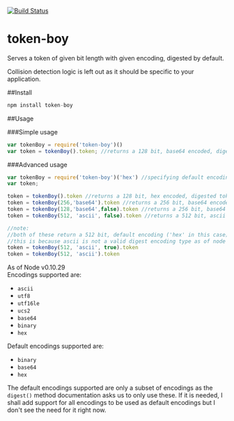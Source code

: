 [![Build Status](https://travis-ci.org/zeusdeux/token-boy.svg?branch=master)](https://travis-ci.org/zeusdeux/token-boy)   

token-boy
=========

Serves a token of given bit length with given encoding, digested by default.   

Collision detection logic is left out as it should be specific to your application.

##Install

```javascript
npm install token-boy
```

##Usage

###Simple usage
```javascript
var tokenBoy = require('token-boy')()
var token = tokenBoy().token; //returns a 128 bit, base64 encoded, digested token
```

###Advanced usage
```javascript
var tokenBoy = require('token-boy')('hex') //specifying default encoding to be hex
var token;

token = tokenBoy().token //returns a 128 bit, hex encoded, digested token
token = tokenBoy(256,'base64').token //returns a 256 bit, base64 encoded, digested token
token = tokenBoy(128,'base64',false).token //returns a 256 bit, base64 encoded, non-digested token
token = tokenBoy(512, 'ascii', false).token //returns a 512 bit, ascii encoded, non-digested token

//note:
//both of these return a 512 bit, default encoding ('hex' in this case) encoded, digested token
//this is because ascii is not a valid digest encoding type as of node v0.10.29
token = tokenBoy(512, 'ascii', true).token
token = tokenBoy(512, 'ascii').token
```
As of Node v0.10.29   
Encodings supported are:

- `ascii`
- `utf8`
- `utf16le`
- `ucs2`
- `base64`
- `binary`
- `hex`

Default encodings supported are:

- `binary`
- `base64`
- `hex`

The default encodings supported are only a subset of encodings as the `digest()` method documentation asks us to only 
use these. If it is needed, I shall add support for all encodings to be used as default encodings but I don't see 
the need for it right now.